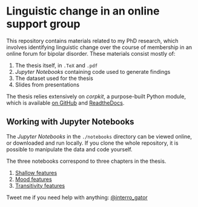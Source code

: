 # Linguistic change in an online support group

This repository contains materials related to my PhD research, which involves identifying linguistic change over the course of membership in an online forum for bipolar disorder. These materials consist mostly of:

1. The thesis itself, in `.TeX` and `.pdf`
2. *Jupyter Notebooks* containing code used to generate findings
3. The dataset used for the thesis
4. Slides from presentations

The thesis relies extensively on *corpkit*, a purpose-built Python module, which is available [on GitHub](https://www.github.com/interrogator/corpkit) and [ReadtheDocs](http://corpkit.readthedocs.io).

## Working with Jupyter Notebooks

The *Jupyter Notebooks* in the `./notebooks` directory can be viewed online, or downloaded and run locally. If you clone the whole repository, it is possible to manipulate the data and code yourself.

The three notebooks correspond to three chapters in the thesis.

1. [Shallow features](https://nbviewer.jupyter.org/github/interrogator/thesis/notebooks/blob/master/shallow-findings.ipynb)
2. [Mood features](https://nbviewer.jupyter.org/github/interrogator/thesis/notebooks/blob/master/mood-findings.ipynb)
3. [Transitivity features](https://nbviewer.jupyter.org/github/interrogator/thesis/notebooks/blob/master/transitivity-findings.ipynb)

Tweet me if you need help with anything: [@interro_gator](https://twitter.com/interro_gator)